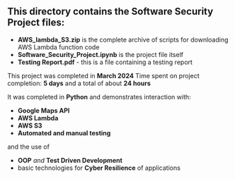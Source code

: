## This directory contains the Software Security Project files:
*  **AWS_lambda_S3.zip** is the complete archive of scripts for downloading AWS Lambda function code
*  **Software_Security_Project.ipynb** is the project file itself
*  **Testing Report.pdf** - this is a file containing a testing report


This project was completed in **March 2024**
Time spent on project completion: **5 days** and a total of about **24 hours**

It was completed in **Python** and demonstrates interaction with: 
*  **Google Maps API**
*  **AWS Lambda** 
*  **AWS S3**
*  **Automated and manual testing**

and the use of 
*  **OOP** *and* **Test Driven Development**
*  basic technologies for **Cyber Resilience** of applications
